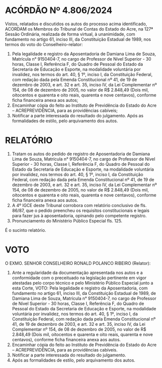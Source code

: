 # ACÓRDÃO Nº 4.806/2024

Vistos, relatados e discutidos os autos do processo acima identificado, ACORDAM os Membros do Tribunal de Contas do Estado do Acre, na 127ª Sessão Ordinária, realizada de forma virtual, à unanimidade, com fundamento no artigo 61, inciso III, da Constituição Estadual de 1989, nos termos do voto do Conselheiro-relator:

1. Pela legalidade e registro da Aposentadoria de Damiana Lima de Souza, Matrícula n° 9150404-7, no cargo de Professor de Nível Superior - 30 horas, Classe I, Referência F, do Quadro de Pessoal do Estado da Secretaria de Educação e Esporte, na modalidade voluntária por invalidez, nos termos do art. 40, § 1º, inciso I, da Constituição Federal, com redação dada pela Emenda Constitucional nº 41, de 19 de dezembro de 2003, e art. 32 e art. 35, inciso IV, da Lei Complementar nº 154, de 08 de dezembro de 2005, no valor de R$ 2.848,49 (Dois mil, oitocentos e quarenta e oito reais, quarenta e nove centavos), conforme ficha financeira anexa aos autos;
2. Encaminhar cópia do feito ao Instituto de Previdência do Estado do Acre – ACREPREVIDÊNCIA, para as providências cabíveis;
3. Notificar a parte interessada do resultado do julgamento. Após as formalidades de estilo, pelo arquivamento dos autos.

# RELATÓRIO

1. Tratam os autos do pedido de registro de Aposentadoria de Damiana Lima de Souza, Matrícula n° 9150404-7, no cargo de Professor de Nível Superior - 30 horas, Classe I, Referência F, do Quadro de Pessoal do Estado da Secretaria de Educação e Esporte, na modalidade voluntária por invalidez, nos termos do art. 40, § 1º, inciso I, da Constituição Federal, com redação dada pela Emenda Constitucional nº 41, de 19 de dezembro de 2003, e art. 32 e art. 35, inciso IV, da Lei Complementar nº 154, de 08 de dezembro de 2005, no valor de R$ 2.848,49 (Dois mil, oitocentos e quarenta e oito reais, quarenta e nove centavos), conforme ficha financeira anexa aos autos.
2. A 4º IGCE deste Tribunal corrobora com relatório conclusivo de fls. 86/87, que o pedido preencheu os requisitos constitucionais e legais para fazer jus à aposentadoria, opinando pelo competente registro.
3. Pronunciamento do Ministério Público Especial fls. 125.

É o sucinto relatório.

# VOTO

O EXMO. SENHOR CONSELHEIRO RONALD POLANCO RIBEIRO (Relator):

1. Ante a regularidade da documentação apresentada nos autos e a conformidade com o preceituado na legislação pertinente em vigor atestadas pelo corpo técnico e pelo Ministério Público Especial junto a esta Corte, VOTO:
   Pela legalidade e registro da Aposentadoria, com fundamento no artigo 61, inciso III, da Constituição Estadual de 1989, de Damiana Lima de Souza, Matrícula n° 9150404-7, no cargo de Professor de Nível Superior - 30 horas, Classe I, Referência F, do Quadro de Pessoal do Estado da Secretaria de Educação e Esporte, na modalidade voluntária por invalidez, nos termos do art. 40, § 1º, inciso I, da Constituição Federal, com redação dada pela Emenda Constitucional nº 41, de 19 de dezembro de 2003, e art. 32 e art. 35, inciso IV, da Lei Complementar nº 154, de 08 de dezembro de 2005, no valor de R$ 2.848,49 (Dois mil, oitocentos e quarenta e oito reais, quarenta e nove centavos), conforme ficha financeira anexa aos autos.
2. Encaminhar cópia do feito ao Instituto de Previdência do Estado do Acre – ACREPREVIDÊNCIA, para as providências cabíveis.
3. Notificar a parte interessada do resultado do julgamento.
4. Após as formalidades de estilo, pelo arquivamento dos autos.
